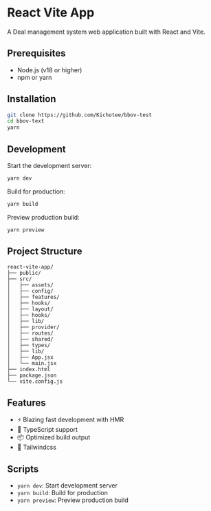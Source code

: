 # React Vite App

A Deal management system web application built with React and Vite.

## Prerequisites

- Node.js (v18 or higher)
- npm or yarn

## Installation

```bash
git clone https://github.com/Kichotee/bbov-test
cd bbov-text
yarn 
```

## Development

Start the development server:
```bash
yarn dev
```

Build for production:
```bash
yarn build
```

Preview production build:
```bash
yarn preview
```

## Project Structure

```
react-vite-app/
├── public/
├── src/
│   ├── assets/
│   ├── config/
│   ├── features/
│   ├── hooks/
│   ├── layout/
│   ├── hooks/
│   ├── lib/
│   ├── provider/
│   ├── routes/
│   ├── shared/
│   ├── types/
│   ├── lib/
│   ├── App.jsx
│   └── main.jsx
├── index.html
├── package.json
└── vite.config.js
```

## Features

- ⚡️ Blazing fast development with HMR
- 🔧 TypeScript support
- 📦 Optimized build output
- 🎨 Tailwindcss

## Scripts

- `yarn dev`: Start development server
- `yarn build`: Build for production
- `yarn preview`: Preview production build